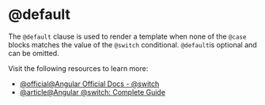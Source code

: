 # @default

The `@default` clause is used to render a template when none of the `@case` blocks matches the value of the `@switch` conditional. `@default`is optional and can be omitted.

Visit the following resources to learn more:

- [@official@Angular Official Docs - @switch](https://angular.dev/guide/templates/control-flow#switch-block---selection)
- [@article@Angular @switch: Complete Guide](https://blog.angular-university.io/angular-switch/)